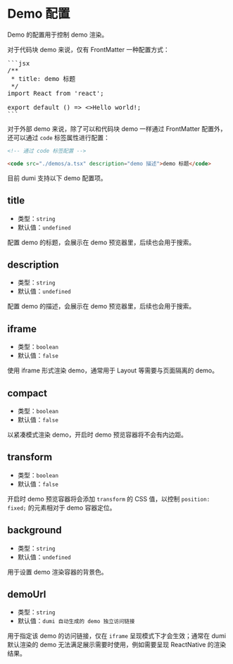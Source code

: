 # Demo 配置

Demo 的配置用于控制 demo 渲染。

对于代码块 demo 来说，仅有 FrontMatter 一种配置方式：

<pre>
```jsx
/**
 * title: demo 标题
 */
import React from 'react';

export default () => <>Hello world!</>;
```
</pre>

对于外部 demo 来说，除了可以和代码块 demo 一样通过 FrontMatter 配置外，还可以通过 `code` 标签属性进行配置：

```md
<!-- 通过 code 标签配置 -->

<code src="./demos/a.tsx" description="demo 描述">demo 标题</code>
```

目前 dumi 支持以下 demo 配置项。

## title

- 类型：`string`
- 默认值：`undefined`

配置 demo 的标题，会展示在 demo 预览器里，后续也会用于搜索。

## description

- 类型：`string`
- 默认值：`undefined`

配置 demo 的描述，会展示在 demo 预览器里，后续也会用于搜索。

## iframe

- 类型：`boolean`
- 默认值：`false`

使用 iframe 形式渲染 demo，通常用于 Layout 等需要与页面隔离的 demo。

## compact

- 类型：`boolean`
- 默认值：`false`

以紧凑模式渲染 demo，开启时 demo 预览容器将不会有内边距。

## transform

- 类型：`boolean`
- 默认值：`false`

开启时 demo 预览容器将会添加 `transform` 的 CSS 值，以控制 `position: fixed;` 的元素相对于 demo 容器定位。

## background

- 类型：`string`
- 默认值：`undefined`

用于设置 demo 渲染容器的背景色。

## demoUrl

- 类型：`string`
- 默认值：`dumi 自动生成的 demo 独立访问链接`

用于指定该 demo 的访问链接，仅在 `iframe` 呈现模式下才会生效；通常在 dumi 默认渲染的 demo 无法满足展示需要时使用，例如需要呈现 ReactNative 的渲染结果。
